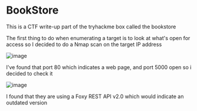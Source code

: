 # BookStore
This is a CTF write-up part of the tryhackme box called the bookstore

The first thing to do when enumerating a target is to look at what's open for access so I decided to do a Nmap scan on the target IP address

 ![image](https://github.com/achrafelkhatib/BookStore/assets/61394291/b2b1de57-1e12-4483-92d2-7fef0be5S4312)

I've found that port 80 which indicates a web page, and port 5000 open so i decided to check it

![image](https://github.com/achrafelkhatib/BookStore/assets/61394291/b26051f7-ab73-477b-a695-881e1e40ad16)

I found that they are using a Foxy REST API v2.0 which would indicate an outdated version
